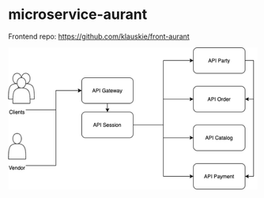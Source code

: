 # microservice-aurant

Frontend repo: https://github.com/klauskie/front-aurant

![alt text](https://github.com/klauskie/microservice-aurant/blob/main/docs/aurant-architecure-diagram.png?raw=true)


